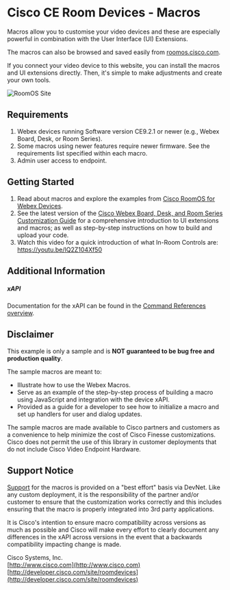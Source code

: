 # Cisco CE Room Devices - Macros

Macros allow you to customise your video devices and these are especially powerful in combination with the User Interface (UI) Extensions.

The macros can also be browsed and saved easily from [roomos.cisco.com](https://roomos.cisco.com/macros).

If you connect your video device to this website, you can install the macros and UI extensions directly. Then, it's simple to make adjustments and create your own tools.

![RoomOS Site](roomos.png)


## Requirements
1. Webex devices running Software version CE9.2.1 or newer (e.g., Webex Board, Desk, or Room Series).
2. Some macros using newer features require newer firmware. See the requirements list specified within each macro.
3. Admin user access to endpoint.

## Getting Started

1. Read about macros and explore the examples from [Cisco RoomOS for Webex Devices](https://roomos.cisco.com).
2. See the latest version of the [Cisco Webex Board, Desk, and Room Series Customization Guide](https://www.cisco.com/c/en/us/support/collaboration-endpoints/spark-room-kit-series/products-installation-and-configuration-guides-list.html)
for a comprehensive introduction to UI extensions and macros; as well as step-by-step instructions on how to build and upload your code.
3. Watch this video for a quick introduction of what In-Room Controls are: https://youtu.be/IQ2Z104Xf50

## Additional Information
##### xAPI
Documentation for the xAPI can be found in the [Command References overview](https://www.cisco.com/c/en/us/support/collaboration-endpoints/telepresence-quick-set-series/products-command-reference-list.html).

## Disclaimer
This example is only a sample and is **NOT guaranteed to be bug free and production quality**.

The sample macros are meant to:
- Illustrate how to use the Webex Macros.
- Serve as an example of the step-by-step process of building a macro using JavaScript and integration with the device xAPI.
- Provided as a guide for a developer to see how to initialize a macro and set up handlers for user and dialog updates.

The sample macros are made available to Cisco partners and customers as a convenience to help minimize the cost of Cisco Finesse customizations. Cisco does not permit the use of this library in customer deployments that do not include Cisco Video Endpoint Hardware.

## Support Notice
[Support](http://developer.cisco.com/site/devnet/support) for the macros is provided on a "best effort" basis via DevNet. Like any custom deployment, it is the responsibility of the partner and/or customer to ensure that the customization works correctly and this includes ensuring that the macro is properly integrated into 3rd party applications.

It is Cisco's intention to ensure macro compatibility across versions as much as possible and Cisco will make every effort to clearly document any differences in the xAPI across versions in the event that a backwards compatibility impacting change is made.

Cisco Systems, Inc.<br>
[http://www.cisco.com](http://www.cisco.com)<br>
[http://developer.cisco.com/site/roomdevices](http://developer.cisco.com/site/roomdevices)
